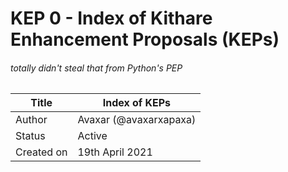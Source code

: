 # KEP 0 - Index of Kithare Enhancement Proposals (KEPs)
###### totally didn't steal that from Python's PEP

| Title      | Index of KEPs          |
|------------|------------------------|
| Author     | Avaxar (@avaxarxapaxa) |
| Status     | Active                 |
| Created on | 19th April 2021        |
